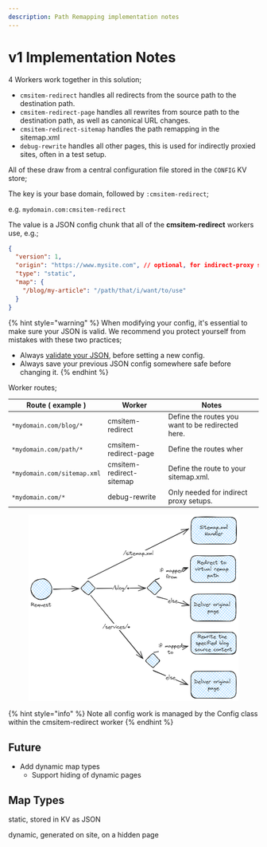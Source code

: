 ```yaml
---
description: Path Remapping implementation notes
---
```


# v1 Implementation Notes

4 Workers work together in this solution;&#x20;

* `cmsitem-redirect` handles all redirects from the source path to the destination path.
* `cmsitem-redirect-page` handles all rewrites from source path to the destination path, as well as canonical URL changes.
* `cmsitem-redirect-sitemap` handles the path remapping in the sitemap.xml&#x20;
* `debug-rewrite` handles all other pages, this is used for indirectly proxied sites, often in a test setup.&#x20;

All of these draw from a central configuration file stored in the `CONFIG` KV store;

The key is your base domain, followed by `:cmsitem-redirect`;

e.g. `mydomain.com:cmsitem-redirect`

The value is a JSON config chunk that all of the **cmsitem-redirect** workers use, e.g.;&#x20;

```json
{
  "version": 1,
  "origin": "https://www.mysite.com", // optional, for indirect-proxy setup
  "type": "static", 
  "map": {
    "/blog/my-article": "/path/that/i/want/to/use" 
  }
}
```

{% hint style="warning" %}
When modifying your config, it's essential to make sure your JSON is valid. We recommend you protect yourself from mistakes with these two practices;

* Always [validate your JSON](https://jsonlint.com/), before setting a new config.
* Always save your previous JSON config somewhere safe before changing it.&#x20;
{% endhint %}

Worker routes;

| Route ( example )           | Worker                   | Notes                                             |
| --------------------------- | ------------------------ | ------------------------------------------------- |
| `*mydomain.com/blog/*`      | cmsitem-redirect         | Define the routes you want to be redirected here. |
| `*mydomain.com/path/*`      | cmsitem-redirect-page    | Define the routes wher                            |
| `*mydomain.com/sitemap.xml` | cmsitem-redirect-sitemap | Define the route to your sitemap.xml.             |
| `*mydomain.com/*`           | debug-rewrite            | Only needed for indirect proxy setups.            |

<figure><img src="../../.gitbook/assets/image (4).png" alt=""><figcaption></figcaption></figure>

{% hint style="info" %}
Note all config work is managed by the Config class within the cmsitem-redirect worker
{% endhint %}

## Future

* Add dynamic map types
  * Support hiding of dynamic pages

## Map Types

static, stored in KV as JSON

dynamic, generated on site, on a hidden page

